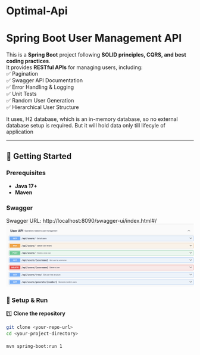 # Optimal-Api
# Spring Boot User Management API  

This is a **Spring Boot** project following **SOLID principles, CQRS, and best coding practices**.  
It provides **RESTful APIs** for managing users, including:  
✅ Pagination  
✅ Swagger API Documentation  
✅ Error Handling & Logging  
✅ Unit Tests  
✅ Random User Generation  
✅ Hierarchical User Structure  

It uses, H2 database, which is an in-memory database, so no external database setup is required. But it will hold data only till lifecyle of application

---

## 🚀 Getting Started  

### Prerequisites  
- **Java 17+**  
- **Maven**

### Swagger
Swagger URL: http://localhost:8090/swagger-ui/index.html#/
![Project Logo](images/swagger.png)

### 🔧 Setup & Run  

1️⃣ **Clone the repository**  
   ```sh
   git clone <your-repo-url>
   cd <your-project-directory>

mvn spring-boot:run 1️


